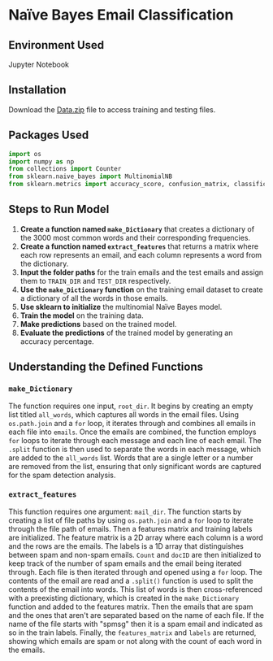 # Naïve Bayes Email Classification

## Environment Used
Jupyter Notebook

## Installation
Download the [Data.zip](https://brightspace.lmu.edu/d2l/le/content/268149/viewContent/3385848/View) file to access training and testing files.

## Packages Used
```python
import os
import numpy as np
from collections import Counter
from sklearn.naive_bayes import MultinomialNB
from sklearn.metrics import accuracy_score, confusion_matrix, classification_report
```

## Steps to Run Model
1. **Create a function named `make_Dictionary`** that creates a dictionary of the 3000 most common words and their corresponding frequencies.
2. **Create a function named `extract_features`** that returns a matrix where each row represents an email, and each column represents a word from the dictionary.
3. **Input the folder paths** for the train emails and the test emails and assign them to `TRAIN_DIR` and `TEST_DIR` respectively.
4. **Use the `make_Dictionary` function** on the training email dataset to create a dictionary of all the words in those emails.
5. **Use sklearn to initialize** the multinomial Naïve Bayes model.
6. **Train the model** on the training data.
7. **Make predictions** based on the trained model.
8. **Evaluate the predictions** of the trained model by generating an accuracy percentage.

## Understanding the Defined Functions

### `make_Dictionary`
The function requires one input, `root_dir`. It begins by creating an empty list titled `all_words`, which captures all words in the email files. Using `os.path.join` and a `for` loop, it iterates through and combines all emails in each file into `emails`. Once the emails are combined, the function employs `for` loops to iterate through each message and each line of each email. The `.split` function is then used to separate the words in each message, which are added to the `all_words` list. Words that are a single letter or a number are removed from the list, ensuring that only significant words are captured for the spam detection analysis.

### `extract_features`
This function requires one argument: `mail_dir`. The function starts by creating a list of file paths by using `os.path.join` and a `for` loop to iterate through the file path of emails. Then a features matrix and training labels are initialized. The feature matrix is a 2D array where each column is a word and the rows are the emails. The labels is a 1D array that distinguishes between spam and non-spam emails. `Count` and `docID` are then initialized to keep track of the number of spam emails and the email being iterated through. Each file is then iterated through and opened using a `for` loop. The contents of the email are read and a `.split()` function is used to split the contents of the email into words. This list of words is then cross-referenced with a preexisting dictionary, which is created in the `make_Dictionary` function and added to the features matrix. Then the emails that are spam and the ones that aren't are separated based on the name of each file. If the name of the file starts with "spmsg" then it is a spam email and indicated as so in the train labels. Finally, the `features_matrix` and `labels` are returned, showing which emails are spam or not along with the count of each word in the emails.
